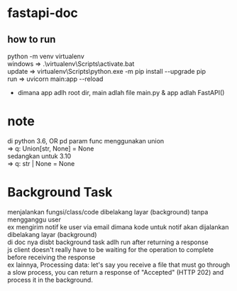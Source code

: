# fastapi-doc

## how to run
python -m venv virtualenv<br>
windows => .\virtualenv\Scripts\activate.bat<br>
update => virtualenv\Scripts\python.exe -m pip install --upgrade pip<br>
run => uvicorn main:app --reload<br>
* dimana app adlh root dir, main adlah file main.py & app adlah FastAPI()<br>
# note
di python 3.6, OR pd param func menggunakan union<br>
=> q: Union[str, None] = None<br>
sedangkan untuk 3.10<br>
=>  q: str | None = None

# Background Task
menjalankan fungsi/class/code dibelakang layar (background) tanpa mengganggu user<br>
ex mengirim notif ke user via email dimana kode untuk notif akan dijalankan dibelakang layar (background)<br>
di doc nya disbt background task adlh run after returning a response<br>
js client doesn't really have to be waiting for the operation to complete before receiving the response<br>
ex lainnya, Processing data: let's say you receive a file that must go through a slow process, you can return a response of "Accepted" (HTTP 202) and process it in the background.